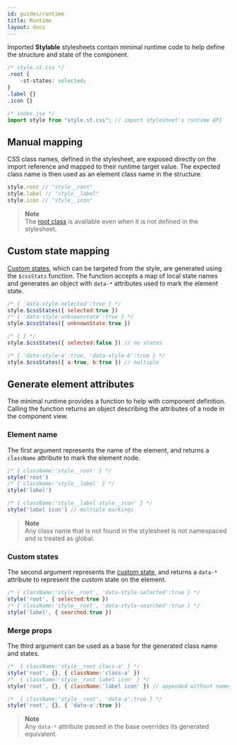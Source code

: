 ```yaml
---
id: guides/runtime
title: Runtime
layout: docs
---
```


Imported **Stylable** stylesheets contain minimal runtime code to help define the structure and state of the component.

```css
/* style.st.css */
.root {
    -st-states: selected;
}
.label {}
.icon {}
```

```javascript
/* index.jsx */
import style from "style.st.css"; // import stylesheet's runtime API
```

## Manual mapping

CSS class names, defined in the stylesheet, are exposed directly on the import reference and mapped to their runtime target value. The expected class name is then used as an element class name in the structure.

```javascript
style.root // "style__root"
style.label // "style__label"
style.icon // "style__icon"
```

> **Note**  
> The [root class](../references/root.md) is available even when it is not defined in the stylesheet. 

## Custom state mapping

[Custom states](../references/pseudo-classes.md), which can be targeted from the style, are generated using the `$cssStats` function. The function accepts a map of local state names and generates an object with `data-*` attributes used to mark the element state.

```javascript
/* { 'data-style-selected':true } */
style.$cssStates({ selected:true })
/* { 'data-style-unknownstate':true } */
style.$cssStates({ unknownState:true })

/* { } */
style.$cssStates({ selected:false }) // no states

/* { 'data-style-a':true, 'data-style-b':true } */
style.$cssStates({ a:true, b:true }) // multiple
```

## Generate element attributes

The minimal runtime provides a function to help with component definition.  
Calling the function returns an object describing the attributes of a node in the component view.

### Element name

The first argument represents the name of the element, and returns a `className` attribute to mark the element node.

```javascript
/* { className:'style__root' } */
style('root') 
/* { className:'style__label' } */
style('label') 

/* { className:'style__label style__icon' } */
style('label icon') // multiple markings
```

> **Note**  
> Any class name that is not found in the stylesheet is not namespaced and is treated as global.

### Custom states

The second argument represents the [custom state](#custom-state-mapping), and returns a `data-*` attribute to represent the custom state on the element.

```javascript
/* { className:'style__root', 'data-style-selected':true } */
style('root', { selected:true })
/* { className:'style__root', 'data-style-searched':true } */
style('label', { searched:true })
```

### Merge props

The third argument can be used as a base for the generated class name and states.

```javascript
/*  { className:'style__root class-a' } */
style('root', {}, { className:'class-a' })
/*  { className:'style__root label icon' } */
style('root', {}, { className:'label icon' }) // appended without namespacing

/*  { className:'style__root', 'data-a':true } */
style('root', {}, { 'data-a':true })
```

> **Note**  
> Any `data-*` attribute passed in the base overrides its generated equivalent.
